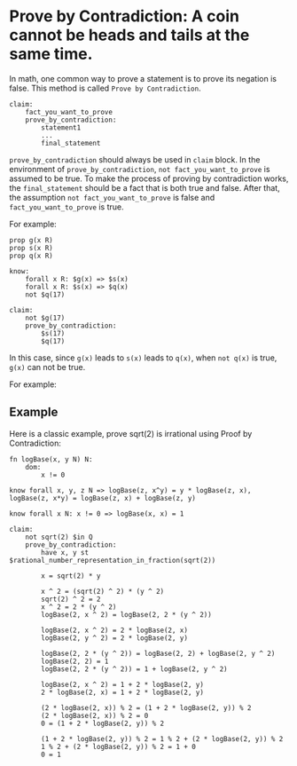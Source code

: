 # Prove by Contradiction: A coin cannot be heads and tails at the same time.

In math, one common way to prove a statement is to prove its negation is false. This method is called `Prove by Contradiction`.

```
claim:
    fact_you_want_to_prove
    prove_by_contradiction:
        statement1
        ...
        final_statement
```

`prove_by_contradiction` should always be used in `claim` block. In the environment of `prove_by_contradiction`, `not fact_you_want_to_prove` is assumed to be true. To make the process of proving by contradiction works, the `final_statement` should be a fact that is both true and false. After that, the assumption `not fact_you_want_to_prove` is false and `fact_you_want_to_prove` is true.

For example:

```litex
prop g(x R)
prop s(x R)
prop q(x R)

know:
    forall x R: $g(x) => $s(x)
    forall x R: $s(x) => $q(x)
    not $q(17)

claim:
    not $g(17)
    prove_by_contradiction:
        $s(17)
        $q(17)
```

In this case, since `g(x)` leads to `s(x)` leads to `q(x)`, when `not q(x)` is true, `g(x)` can not be true.

For example:



## Example

Here is a classic example, prove sqrt(2) is irrational using Proof by Contradiction:

```litex
fn logBase(x, y N) N:
    dom:
        x != 0

know forall x, y, z N => logBase(z, x^y) = y * logBase(z, x), logBase(z, x*y) = logBase(z, x) + logBase(z, y)

know forall x N: x != 0 => logBase(x, x) = 1

claim:
    not sqrt(2) $in Q
    prove_by_contradiction:
        have x, y st $rational_number_representation_in_fraction(sqrt(2))
        
        x = sqrt(2) * y

        x ^ 2 = (sqrt(2) ^ 2) * (y ^ 2)
        sqrt(2) ^ 2 = 2
        x ^ 2 = 2 * (y ^ 2)
        logBase(2, x ^ 2) = logBase(2, 2 * (y ^ 2))
        
        logBase(2, x ^ 2) = 2 * logBase(2, x)
        logBase(2, y ^ 2) = 2 * logBase(2, y)

        logBase(2, 2 * (y ^ 2)) = logBase(2, 2) + logBase(2, y ^ 2)
        logBase(2, 2) = 1
        logBase(2, 2 * (y ^ 2)) = 1 + logBase(2, y ^ 2)

        logBase(2, x ^ 2) = 1 + 2 * logBase(2, y)
        2 * logBase(2, x) = 1 + 2 * logBase(2, y)

        (2 * logBase(2, x)) % 2 = (1 + 2 * logBase(2, y)) % 2
        (2 * logBase(2, x)) % 2 = 0
        0 = (1 + 2 * logBase(2, y)) % 2

        (1 + 2 * logBase(2, y)) % 2 = 1 % 2 + (2 * logBase(2, y)) % 2
        1 % 2 + (2 * logBase(2, y)) % 2 = 1 + 0
        0 = 1
```


